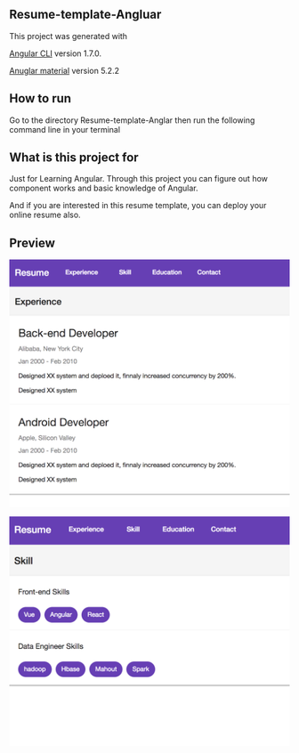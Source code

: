 ## Resume-template-Angluar
This project was generated with 

[Angular CLI](https://github.com/angular/angular-cli) version 1.7.0.

[Anuglar material](https://material.angular.io) version 5.2.2

## How to run
Go to the directory Resume-template-Anglar
then run the following command line in your terminal

## What is this project for
Just for Learning Angular.
Through this project you can figure out how component works and basic knowledge of Angular.

And if you are interested in this resume template, you can deploy your online resume also.

## Preview
![Preview 1](https://raw.githubusercontent.com/czxrrr/Resume-template-Angular/master/1.png)

![Preview 2](https://raw.githubusercontent.com/czxrrr/Resume-template-Angular/master/2.png)
